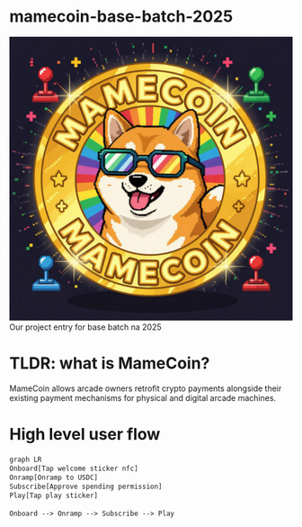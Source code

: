 # mamecoin-base-batch-2025
![MameCoin Logo](./mamecoin-frontend/public/images/logo2.png)
Our project entry for base batch na 2025
# TLDR: what is MameCoin?
MameCoin allows arcade owners retrofit crypto payments alongside their existing payment mechanisms for physical and digital arcade machines.
# High level user flow
```mermaid
graph LR
Onboard[Tap welcome sticker nfc]
Onramp[Onramp to USDC]
Subscribe[Approve spending permission]
Play[Tap play sticker]

Onboard --> Onramp --> Subscribe --> Play
```

